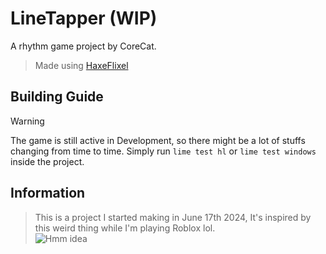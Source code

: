 # LineTapper (WIP)
A rhythm game project by CoreCat.
> Made using [HaxeFlixel](https://haxeflixel.com/)

## Building Guide
> [!WARNING]  
> The game is still active in Development, so there might be a lot of stuffs changing from time to time.
Simply run `lime test hl` or `lime test windows` inside the project.

## Information
> This is a project I started making in June 17th 2024, It's inspired by this weird thing while I'm playing Roblox lol.\
![Hmm idea](https://github.com/Core5570RYT/LineTapper/blob/main/assets/where-i-got-the-idea-from.gif?raw=true)